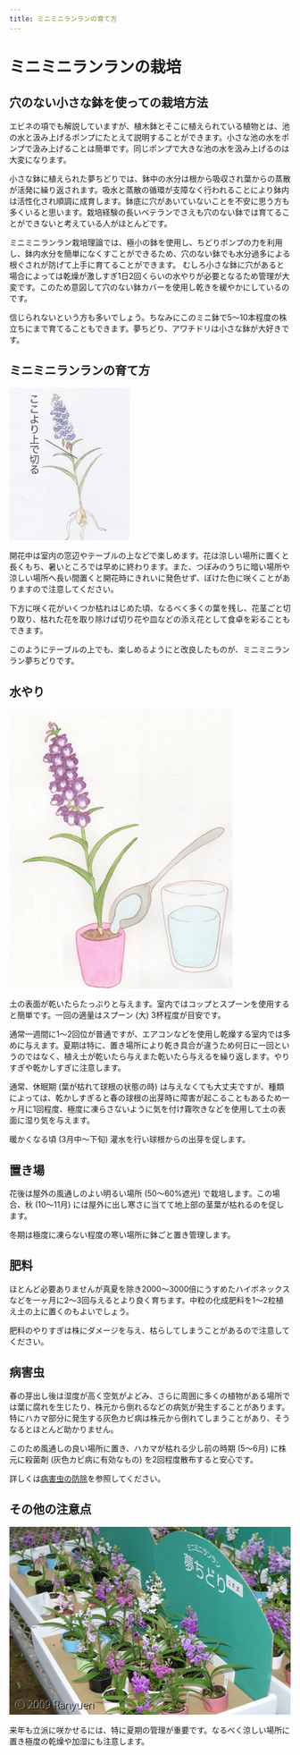 ```yaml
---
title: ミニミニランランの育て方
---
```


# ミニミニランランの栽培

## 穴のない小さな鉢を使っての栽培方法

エビネの項でも解説していますが、植木鉢とそこに植えられている植物とは、池の水と汲み上げるポンプにたとえて説明することができます。小さな池の水をポンプで汲み上げることは簡単です。同じポンプで大きな池の水を汲み上げるのは大変になります。

小さな鉢に植えられた夢ちどりでは、鉢中の水分は根から吸収され葉からの蒸散が活発に繰り返されます。吸水と蒸散の循環が支障なく行われることにより鉢内は活性化され順調に成育します。鉢底に穴があいていないことを不安に思う方も多くいると思います。栽培経験の長いベテランでさえも穴のない鉢では育てることができないと考えている人がほとんどです。

ミニミニランラン栽培理論では、極小の鉢を使用し、ちどりポンプの力を利用し、鉢内水分を簡単になくすことができるため、穴のない鉢でも水分過多による根ぐされが防げて上手に育てることができます。 むしろ小さな鉢に穴があると場合によっては乾燥が激しすぎ1日2回くらいの水やりが必要となるため管理が大変です。このため意図して穴のない鉢カバーを使用し乾きを緩やかにしているのです。

信じられないという方も多いでしょう。ちなみにこのミニ鉢で5～10本程度の株立ちにまで育てることもできます。夢ちどり、アワチドリは小さな鉢が大好きです。

## ミニミニランランの育て方

![アワチドリ / 夢ちどり (Ponerorchis) - Ranyuen](/assets/images/growings_sc1.jpg)

開花中は室内の窓辺やテーブルの上などで楽しめます。花は涼しい場所に置くと長くもち、暑いところでは早めに終わります。また、つぼみのうちに暗い場所や涼しい場所へ長い間置くと開花時にきれいに発色せず、ぼけた色に咲くことがありますので注意してください。

下方に咲く花がいくつか枯れはじめた頃、なるべく多くの葉を残し、花茎ごと切り取り、枯れた花を取り除けば切り花や皿などの添え花として食卓を彩ることもできます。

このようにテーブルの上でも、楽しめるようにと改良したものが、ミニミニランラン夢ちどりです。

## 水やり

![アワチドリ / 夢ちどり (Ponerorchis) - Ranyuen](/assets/images/growings_sc2.jpg)

土の表面が乾いたらたっぷりと与えます。室内ではコップとスプーンを使用すると簡単です。一回の適量はスプーン (大) 3杯程度が目安です。

通常一週間に1～2回位が普通ですが、エアコンなどを使用し乾燥する室内では多めに与えます。夏期は特に、置き場所により乾き具合が違うため何日に一回というのではなく、植え土が乾いたら与えまた乾いたら与えるを繰り返します。やりすぎや乾かしすぎに注意します。

通常、休眠期 (葉が枯れて球根の状態の時) は与えなくても大丈夫ですが、種類によっては、乾かしすぎると春の球根の出芽時に障害が起こることもあるため一ヶ月に1回程度、極度に凍らさないように気を付け霧吹きなどを使用して土の表面に湿り気を与えます。

暖かくなる頃 (3月中～下旬) 灌水を行い球根からの出芽を促します。

## 置き場
花後は屋外の風通しのよい明るい場所 (50～60%遮光) で栽培します。この場合、秋 (10～11月) には屋外に出し寒さに当てて地上部の茎葉が枯れるのを促します。

冬期は極度に凍らない程度の寒い場所に鉢ごと置き管理します。

## 肥料
ほとんど必要ありませんが真夏を除き2000～3000倍にうすめたハイポネックスなどを一ヶ月に2～3回与えるとより良く育ちます。中粒の化成肥料を1～2粒植え土の上に置くのもよいでしょう。

肥料のやりすぎは株にダメージを与え、枯らしてしまうことがあるので注意してください。

## 病害虫
春の芽出し後は湿度が高く空気がよどみ、さらに周囲に多くの植物がある場所では葉に腐れを生じたり、株元から倒れるなどの病気が発生することがあります。特にハカマ部分に発生する灰色カビ病は株元から倒れてしまうことがあり、そうなるとほとんど助かりません。

このため風通しの良い場所に置き、ハカマが枯れる少し前の時期 (5～6月) に株元に殺菌剤 (灰色カビ病に有効なもの) を2回程度散布すると安心です。

詳しくは[病害虫の防除](growings/ponerorchis/growings_controlling_pests_of_ponerorchis)を参照してください。

## その他の注意点

![アワチドリ / 夢ちどり (Ponerorchis) - Ranyuen](/assets/images/growings_IMG_2136.jpg)

来年も立派に咲かせるには、特に夏期の管理が重要です。なるべく涼しい場所に置き極度の乾燥や加湿にも注意します。